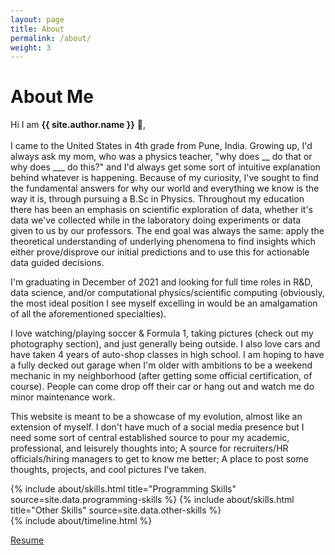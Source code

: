 ```yaml
---
layout: page
title: About
permalink: /about/
weight: 3
---
```


# **About Me**

Hi I am **{{ site.author.name }}** :wave:,<br>
<br>
I came to the United States in 4th grade from Pune, India. Growing up, I'd always ask my mom, who was a physics teacher, "why does __ do that or why does ___ do this?" and I'd always get some sort of intuitive explanation behind whatever is happening. Because of my curiosity, I've sought to find the fundamental answers for why our world and everything we know is the way it is, through pursuing a B.Sc in Physics. Throughout my education there has been an emphasis on scientific exploration of data, whether it's data we've collected while in the laboratory doing experiments or data given to us by our professors. The end goal was always the same: apply the theoretical understanding of underlying phenomena to find insights which either prove/disprove our initial predictions and to use this for actionable data guided decisions.

I'm graduating in December of 2021 and looking for full time roles in R&D, data science, and/or computational physics/scientific computing (obviously, the most ideal position I see myself excelling in would be an amalgamation of all the aforementioned specialties).

I love watching/playing soccer & Formula 1, taking pictures (check out my photography section), and just generally being outside. I also love cars and have taken 4 years of auto-shop classes in high school. I am hoping to have a fully decked out garage when I'm older with ambitions to be a weekend mechanic in my neighborhood (after getting some official certification, of course). People can come drop off their car or hang out and watch me do minor maintenance work.

This website is meant to be a showcase of my evolution, almost like an extension of myself. I don't have much of a social media presence but I need some sort of central established source to pour my academic, professional, and leisurely thoughts into; A source for recruiters/HR officials/hiring managers to get to know me better; A place to post some thoughts, projects, and cool pictures I've taken.

<div class="row">
{% include about/skills.html title="Programming Skills" source=site.data.programming-skills %}
{% include about/skills.html title="Other Skills" source=site.data.other-skills %}
</div>

<div class="row">
{% include about/timeline.html %}
</div>

[Resume](https://github.com/rajgark/rajgark.github.io/blob/main/_data/RajGark_CV.pdf)
